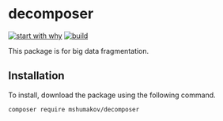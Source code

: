 # decomposer

[![start with why](https://img.shields.io/badge/start%20with-why%3F-brightgreen.svg?style=flat)]()
[![build](https://github.com/mshumakov/decomposer/workflows/build/badge.svg)](https://github.com/mshumakov/decomposer/actions)

This package is for big data fragmentation.

## Installation

To install, download the package using the following command.

```shell script
composer require mshumakov/decomposer
```
